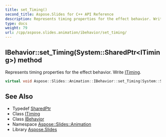 ```yaml
---
title: set_Timing()
second_title: Aspose.Slides for C++ API Reference
description: Represents timing properties for the effect behavior. Write ITiming.
type: docs
weight: 79
url: /cpp/aspose.slides.animation/ibehavior/set_timing/
---
```

## IBehavior::set_Timing(System::SharedPtr\<ITiming\>) method


Represents timing properties for the effect behavior. Write [ITiming](../../itiming/).

```cpp
virtual void Aspose::Slides::Animation::IBehavior::set_Timing(System::SharedPtr<ITiming> value)=0
```

## See Also

* Typedef [SharedPtr](../../system/sharedptr/)
* Class [ITiming](../itiming/)
* Class [IBehavior](./)
* Namespace [Aspose::Slides::Animation](../)
* Library [Aspose.Slides](../../)